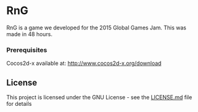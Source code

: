 # RnG

RnG is a game we developed for the 2015 Global Games Jam. This was made in 48 hours.

### Prerequisites

Cocos2d-x available at: http://www.cocos2d-x.org/download

## License

This project is licensed under the GNU License - see the [LICENSE.md](LICENSE.md) file for details
